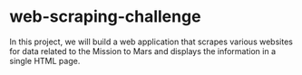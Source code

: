 # web-scraping-challenge
In this project, we will build a web application that scrapes various websites for data related to the Mission to Mars and displays the information in a single HTML page.
